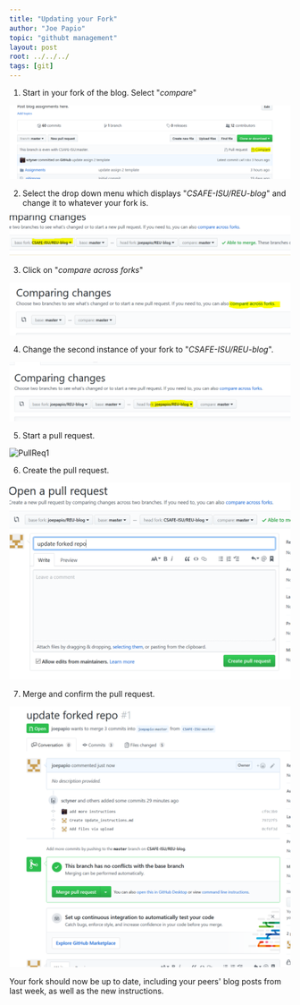 ```yaml
---
title: "Updating your Fork"
author: "Joe Papio"
topic: "githubt management"
layout: post
root: ../../../
tags: [git]
---
```


1. Start in your fork of the blog. Select "*compare*"

![Compare](Capture1.PNG)

2. Select the drop down menu which displays "*CSAFE-ISU/REU-blog*" and change it to whatever your fork is.

![Switch1](Capture2a.PNG)

3. Click on "*compare across forks*"

![Switch2](Capture3a.PNG)

4. Change the second instance of your fork to "*CSAFE-ISU/REU-blog*".

![Switch3](Capture4.PNG)

5. Start a pull request. 

![PullReq1](Capture5.PMG)

6. Create the pull request.

![PullReq2](Capture6.PNG)

7. Merge and confirm the pull request.

![Merge](Capture7.PNG)

Your fork should now be up to date, including your peers' blog posts from last week, as well as the new instructions.
